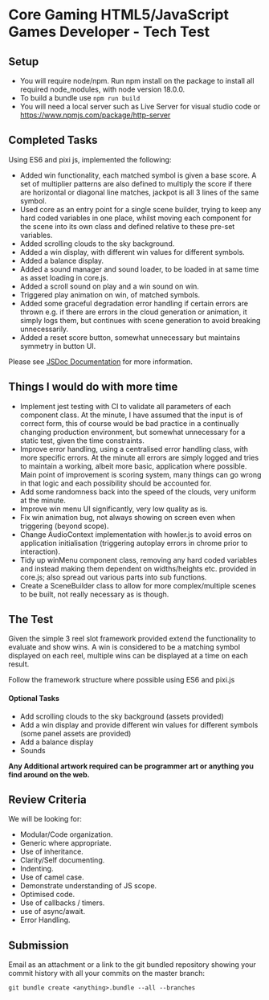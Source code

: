 # Core Gaming HTML5/JavaScript Games Developer - Tech Test 

## Setup
* You will require node/npm. Run npm install on the package to install all required node_modules, with node version 18.0.0.
* To build a bundle use `npm run build`
* You will need a local server such as Live Server for visual studio code or https://www.npmjs.com/package/http-server

## Completed Tasks

Using ES6 and pixi js, implemented the following:
* Added win functionality, each matched symbol is given a base score. A set of multiplier patterns are also defined to multiply the score if there are horizontal or diagonal line matches, jackpot is all 3 lines of the same symbol.
* Used core as an entry point for a single scene builder, trying to keep any hard coded variables in one place, whilst moving each component for the scene into its own class and defined relative to these pre-set variables.
* Added scrolling clouds to the sky background.
* Added a win display, with different win values for different symbols.
* Added a balance display.
* Added a sound manager and sound loader, to be loaded in at same time as asset loading in core.js.
* Added a scroll sound on play and a win sound on win.
* Triggered play animation on win, of matched symbols.
* Added some graceful degradation error handling if certain errors are thrown e.g. if there are errors in the cloud generation or animation, it simply logs them, but continues with scene generation to avoid breaking unnecessarily.
* Added a reset score button, somewhat unnecessary but maintains symmetry in button UI.


Please see [JSDoc Documentation](docs/index.html) for more information.


## Things I would do with more time

* Implement jest testing with CI to validate all parameters of each component class. At the minute, I have assumed that the input is of correct form, this of course would be bad practice in a continually changing production environment, but somewhat unnecessary for a static test, given the time constraints.
* Improve error handling, using a centralised error handling class, with more specific errors. At the minute all errors are simply logged and tries to maintain a working, albeit more basic, application where possible. Main point of improvement is scoring system, many things can go wrong in that logic and each possibility should be accounted for.
* Add some randomness back into the speed of the clouds, very uniform at the minute.
* Improve win menu UI significantly, very low quality as is.
* Fix win animation bug, not always showing on screen even when triggering (beyond scope).
* Change AudioContext implementation with howler.js to avoid erros on application initialisation (triggering autoplay errors in chrome prior to interaction).
* Tidy up winMenu component class, removing any hard coded variables and instead making them dependent on widths/heights etc. provided in core.js; also spread out various parts into sub functions.
* Create a SceneBuilder class to allow for more complex/multiple scenes to be built, not really necessary as is though.



## The Test 

Given the simple 3 reel slot framework provided extend the functionality to evaluate and show wins. A win is considered to be a matching symbol displayed on each reel, multiple wins can be displayed at a time on each result.

Follow the framework structure where possible using ES6 and pixi.js

#### Optional Tasks 

* Add scrolling clouds to the sky background (assets provided)
* Add a win display and provide different win values for different symbols (some panel assets are provided)
* Add a balance display
* Sounds 

**Any Additional artwork required can be programmer art or anything you find around on the web.**
 
## Review Criteria 

We will be looking for: 

* Modular/Code organization. 
* Generic where appropriate. 
* Use of inheritance. 
* Clarity/Self documenting.
* Indenting. 
* Use of camel case. 
* Demonstrate understanding of JS scope. 
* Optimised code. 
* Use of callbacks / timers.
* use of async/await.
* Error Handling. 

## Submission 

Email as an attachment or a link to the git bundled repository showing your commit history with all your commits on the master branch: 

```
git bundle create <anything>.bundle --all --branches 
```

 
